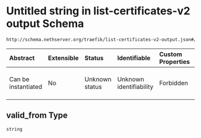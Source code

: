 # Untitled string in list-certificates-v2 output Schema

```txt
http://schema.nethserver.org/traefik/list-certificates-v2-output.json#/$defs/tlscert/properties/valid_from
```



| Abstract            | Extensible | Status         | Identifiable            | Custom Properties | Additional Properties | Access Restrictions | Defined In                                                                                            |
| :------------------ | :--------- | :------------- | :---------------------- | :---------------- | :-------------------- | :------------------ | :---------------------------------------------------------------------------------------------------- |
| Can be instantiated | No         | Unknown status | Unknown identifiability | Forbidden         | Allowed               | none                | [list-certificates-v2-output.json\*](traefik/list-certificates-v2-output.json "open original schema") |

## valid\_from Type

`string`
